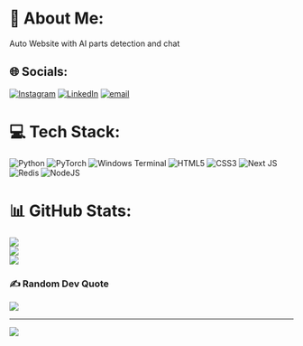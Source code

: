 # 💫 About Me:
Auto Website with AI parts detection and chat


## 🌐 Socials:
[![Instagram](https://img.shields.io/badge/Instagram-%23E4405F.svg?logo=Instagram&logoColor=white)](https://instagram.com/cata0617) [![LinkedIn](https://img.shields.io/badge/LinkedIn-%230077B5.svg?logo=linkedin&logoColor=white)](https://www.linkedin.com/in/manu-catalin-gabriel-7937762a1) [![email](https://img.shields.io/badge/Email-D14836?logo=gmail&logoColor=white)](mailto:cata.manu06@gmail.com) 

# 💻 Tech Stack:
![Python](https://img.shields.io/badge/python-3670A0?style=for-the-badge&logo=python&logoColor=ffdd54) ![PyTorch](https://img.shields.io/badge/PyTorch-%23EE4C2C.svg?style=for-the-badge&logo=PyTorch&logoColor=white) ![Windows Terminal](https://img.shields.io/badge/Windows%20Terminal-%234D4D4D.svg?style=for-the-badge&logo=windows-terminal&logoColor=white) ![HTML5](https://img.shields.io/badge/html5-%23E34F26.svg?style=for-the-badge&logo=html5&logoColor=white) ![CSS3](https://img.shields.io/badge/css3-%231572B6.svg?style=for-the-badge&logo=css3&logoColor=white) ![Next JS](https://img.shields.io/badge/Next-black?style=for-the-badge&logo=next.js&logoColor=white) ![Redis](https://img.shields.io/badge/redis-%23DD0031.svg?style=for-the-badge&logo=redis&logoColor=white) ![NodeJS](https://img.shields.io/badge/node.js-6DA55F?style=for-the-badge&logo=node.js&logoColor=white)
# 📊 GitHub Stats:
![](https://github-readme-stats.vercel.app/api?username=Cata5&theme=radical&hide_border=false&include_all_commits=true&count_private=true)<br/>
![](https://github-readme-streak-stats.herokuapp.com/?user=Cata5&theme=radical&hide_border=false)<br/>
![](https://github-readme-stats.vercel.app/api/top-langs/?username=Cata5&theme=radical&hide_border=false&include_all_commits=true&count_private=true&layout=compact)

### ✍️ Random Dev Quote
![](https://quotes-github-readme.vercel.app/api?type=horizontal&theme=radical)

---
[![](https://visitcount.itsvg.in/api?id=Cata5&icon=0&color=0)](https://visitcount.itsvg.in)

<!-- Proudly created with GPRM ( https://gprm.itsvg.in ) -->
